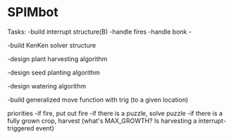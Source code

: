 # SPIMbot

Tasks:
  -build interrupt structure(B)
    -handle fires
    -handle bonk
    -
    
  -build KenKen solver structure
  
  -design plant harvesting algorithm
  
  -design seed planting algorithm
  
  -design watering algorithm
  
  -build generalized move function with trig (to a given location)
  
  
  priorities
    -if fire, put out fire
     -if there is a puzzle, solve puzzle
     -if there is a fully grown crop, harvest
     (what's MAX_GROWTH? Is harvesting a interrupt-triggered event)
     
     
